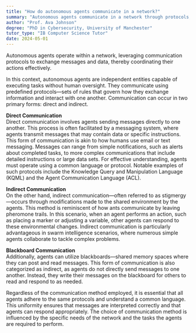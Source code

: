 ```yaml
---
title: "How do autonomous agents communicate in a network?"
summary: "Autonomous agents communicate in a network through protocols, exchanging messages and data to coordinate their actions."
author: "Prof. Ava Johnson"
degree: "PhD in Cybersecurity, University of Manchester"
tutor_type: "IB Computer Science Tutor"
date: 2024-05-01
---
```


Autonomous agents operate within a network, leveraging communication protocols to exchange messages and data, thereby coordinating their actions effectively.

In this context, autonomous agents are independent entities capable of executing tasks without human oversight. They communicate using predefined protocols—sets of rules that govern how they exchange information and interact with one another. Communication can occur in two primary forms: direct and indirect. 

**Direct Communication**  
Direct communication involves agents sending messages directly to one another. This process is often facilitated by a messaging system, where agents transmit messages that may contain data or specific instructions. This form of communication is akin to how humans use email or text messaging. Messages can range from simple notifications, such as alerts about completed tasks, to more complex communications that include detailed instructions or large data sets. For effective understanding, agents must operate using a common language or protocol. Notable examples of such protocols include the Knowledge Query and Manipulation Language (KQML) and the Agent Communication Language (ACL).

**Indirect Communication**  
On the other hand, indirect communication—often referred to as stigmergy—occurs through modifications made to the shared environment by the agents. This method is reminiscent of how ants communicate by leaving pheromone trails. In this scenario, when an agent performs an action, such as placing a marker or adjusting a variable, other agents can respond to these environmental changes. Indirect communication is particularly advantageous in swarm intelligence scenarios, where numerous simple agents collaborate to tackle complex problems.

**Blackboard Communication**  
Additionally, agents can utilize blackboards—shared memory spaces where they can post and read messages. This form of communication is also categorized as indirect, as agents do not directly send messages to one another. Instead, they write their messages on the blackboard for others to read and respond to as needed.

Regardless of the communication method employed, it is essential that all agents adhere to the same protocols and understand a common language. This uniformity ensures that messages are interpreted correctly and that agents can respond appropriately. The choice of communication method is influenced by the specific needs of the network and the tasks the agents are required to perform.
    